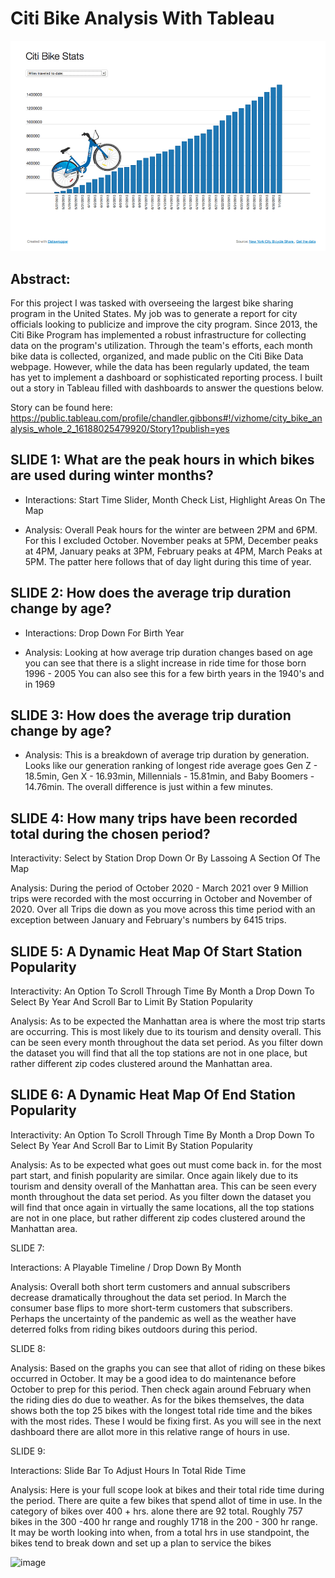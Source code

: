# Citi Bike Analysis With Tableau

![](citi.gif)

## Abstract: 

For this project I was tasked with overseeing the largest bike sharing program in the United States. My job was to generate a report for city officials looking to publicize and improve the city program. Since 2013, the Citi Bike Program has implemented a robust infrastructure for collecting data on the program's utilization. Through the team's efforts, each month bike data is collected, organized, and made public on the Citi Bike Data webpage. However, while the data has been regularly updated, the team has yet to implement a dashboard or sophisticated reporting process. I built out a story in Tableau filled with dashboards to answer the questions below.


Story can be found here: 
https://public.tableau.com/profile/chandler.gibbons#!/vizhome/city_bike_analysis_whole_2_16188025479920/Story1?publish=yes


## SLIDE 1: What are the peak hours in which bikes are used during winter months?

* Interactions: Start Time Slider, Month Check List, Highlight Areas On The Map

* Analysis: Overall Peak hours for the winter are between 2PM and 6PM. For this I excluded October. November peaks at 5PM, December peaks at 4PM, January peaks at 3PM, February peaks at 4PM, March Peaks at 5PM. The patter here follows that of day light during this time of year.

## SLIDE 2: How does the average trip duration change by age?

* Interactions: Drop Down For Birth Year

* Analysis: Looking at how average trip duration changes based on age you can see that there is a slight increase in ride time for those born 1996 - 2005 You can also see this for a few birth years in the 1940's and in 1969

## SLIDE 3: How does the average trip duration change by age?

* Analysis: This is a breakdown of average trip duration by generation. Looks like our generation ranking of longest ride average goes Gen Z - 18.5min, Gen X - 16.93min, Millennials - 15.81min, and Baby Boomers - 14.76min. The overall difference is just within a few minutes.

## SLIDE 4: How many trips have been recorded total during the chosen period?

Interactivity: Select by Station Drop Down Or By Lassoing A Section Of The Map

Analysis: During the period of October 2020 - March 2021 over 9 Million trips were recorded with the most occurring in October and November of 2020. Over all Trips die down as you move across this time period with an exception between January and February's numbers by 6415 trips.

## SLIDE 5: A Dynamic Heat Map Of Start Station Popularity

Interactivity: An Option To Scroll Through Time By Month a Drop Down To Select By Year And Scroll Bar to Limit By Station Popularity

Analysis: As to be expected the Manhattan area is where the most trip starts are occurring. This is most likely due to its tourism and density overall. This can be seen every month throughout the data set period. As you filter down the dataset you will find that all the top stations are not in one place, but rather different zip codes clustered around the Manhattan area.

## SLIDE 6: A Dynamic Heat Map Of End Station Popularity

Interactivity: An Option To Scroll Through Time By Month a Drop Down To Select By Year And Scroll Bar to Limit By Station Popularity

Analysis: As to be expected what goes out must come back in. for the most part start, and finish popularity are similar. Once again likely due to its tourism and density overall of the Manhattan area. This can be seen every month throughout the data set period. As you filter down the dataset you will find that once again in virtually the same locations, all the top stations are not in one place, but rather different zip codes clustered around the Manhattan area.

SLIDE 7:

Interactions: A Playable Timeline / Drop Down By Month

Analysis: Overall both short term customers and annual subscribers decrease dramatically throughout the data set period. In March the consumer base flips to more short-term customers that subscribers. Perhaps the uncertainty of the pandemic as well as the weather have deterred folks from riding bikes outdoors during this period.

SLIDE 8: 

Analysis: Based on the graphs you can see that allot of riding on these bikes occurred in October. It may be a good idea to do maintenance before October to prep for this period. Then check again around February when the riding dies do due to weather. As for the bikes themselves, the data shows both the top 25 bikes with the longest total ride time and the bikes with the most rides. These I would be fixing first. As you will see in the next dashboard there are allot more in this relative range of hours in use.

SLIDE 9: 

Interactions: Slide Bar To Adjust Hours In Total Ride Time

Analysis: Here is your full scope look at bikes and their total ride time during the period. There are quite a few bikes that spend allot of time in use. In the category of bikes over 400 + hrs. alone there are 92 total. Roughly 757 bikes in the 300 -400 hr range and roughly 1718 in the 200 - 300 hr range. It may be worth looking into when, from a total hrs in use standpoint, the bikes tend to break down and set up a plan to service the bikes

![image](https://user-images.githubusercontent.com/70335277/115489348-10da4c00-a22a-11eb-91c2-165c6eb0814a.png)
